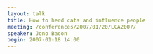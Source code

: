 ```yaml
---
layout: talk
title: How to herd cats and influence people
meeting: /conferences/2007/01/20/LCA2007/
speaker: Jono Bacon
begin: 2007-01-18 14:00
---
```

